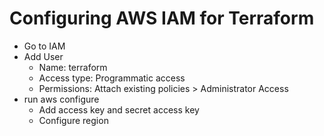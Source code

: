 # Configuring AWS IAM for Terraform
- Go to IAM
- Add User
  - Name: terraform
  - Access type: Programmatic access
  - Permissions: Attach existing policies > Administrator Access
- run aws configure
  - Add access key and secret access key
  - Configure region

